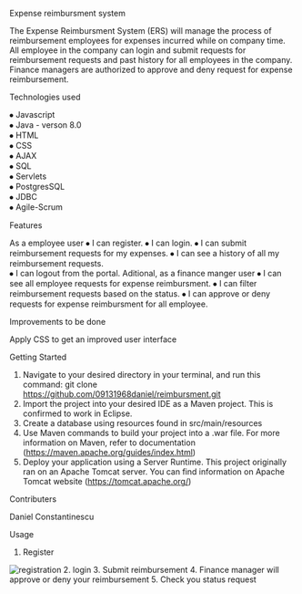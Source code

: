 
Expense reimbursment system

The Expense Reimbursment System (ERS) will manage the process of reimbursement employees for expenses
incurred while on company time. All employee in the company can login and submit requests for reimbursement
requests and past history for all employees in the company. Finance managers are authorized to approve and
deny request for expense reimbursement.


Technologies used

⦁	Javascript  
⦁	Java -  verson 8.0  
⦁	HTML  
⦁	CSS  
⦁	AJAX  
⦁	SQL  
⦁	Servlets  
⦁	PostgresSQL  
⦁	JDBC  
⦁	Agile-Scrum  
 

Features  

As a employee user
⦁	I can register.
⦁	I can login.
⦁	I can submit reimbursement requests for my expenses.
⦁	I can see a history of   all my reimbursement requests.  
⦁	I can logout from the portal.
Aditional, as a  finance manger user
⦁	I can see all employee requests for expense reimbursment.
⦁	I can filter reimbursement requests based on the status.
⦁	I can approve or deny requests for expense reimbursment for all employee.



Improvements to be done

Apply CSS to get an improved user interface

Getting Started

1.	Navigate to your desired directory in your terminal, and run this command: git clone https://github.com/09131968daniel/reimbursment.git
2.	Import the project into your desired IDE as a Maven project. This is confirmed to work in Eclipse.
3.	Create a database using resources found in src/main/resources
4.	Use Maven commands to build your project into a .war file. For more information on Maven, refer to documentation (https://maven.apache.org/guides/index.html)
5.	Deploy your application using a Server Runtime. This project originally ran on an Apache Tomcat server. You can find information on Apache Tomcat website
	(https://tomcat.apache.org/)


Contributers

Daniel Constantinescu


Usage  

1. Register

![registration](https://user-images.githubusercontent.com/45954198/100654848-6a43ec00-3318-11eb-8be0-d2e40bf24d8e.png)
2. login
3. Submit reimbursement
4. Finance manager will approve or deny your reimbursement
5. Check you status request

 






